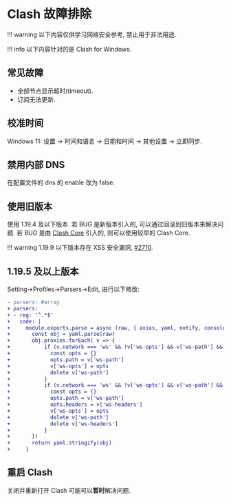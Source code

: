 # Clash 故障排除

!!! warning
    以下内容仅供学习网络安全参考, 禁止用于非法用途.  

!!! info
    以下内容针对的是 Clash for Windows.  

## 常见故障

- 全部节点显示超时(timeout).
- 订阅无法更新.

## 校准时间

Windows 11: 设置 -> 时间和语言 -> 日期和时间 -> 其他设置 -> 立即同步.  

## 禁用内部 DNS

在配置文件的 dns 的 enable 改为 false.  

## 使用旧版本

使用 1.19.4 及以下版本. 若 BUG 是新版本引入的, 可以通过回滚到旧版本来解决问题. 若 BUG 是由 [Clash Core](https://github.com/Dreamacro/clash) 引入的, 则可以使用较早的 Clash Core.  

!!! warning
    1.19.9 以下版本存在 XSS 安全漏洞, [#2710](https://github.com/Fndroid/clash_for_windows_pkg/issues/2710).  

## 1.19.5 及以上版本

Setting->Profiles->Parsers->Edit, 进行以下修改:  

```diff
- parsers: #array
+ parsers:
+ - reg: '^.*$'
+   code: |
+     module.exports.parse = async (raw, { axios, yaml, notify, console }, { name, url, interval, selected }) => {
+       const obj = yaml.parse(raw)
+       obj.proxies.forEach( v => {
+           if (v.network === 'ws' && !v['ws-opts'] && v['ws-path'] && !v['ws-headers']) {
+             const opts = {}
+             opts.path = v['ws-path']
+             v['ws-opts'] = opts
+             delete v['ws-path']
+           }
+           if (v.network === 'ws' && !v['ws-opts'] && v['ws-path'] && v['ws-headers']) {
+             const opts = {}
+             opts.path = v['ws-path']
+             opts.headers = v['ws-headers']
+             v['ws-opts'] = opts
+             delete v['ws-path']
+             delete v['ws-headers']
+           }
+       })
+       return yaml.stringify(obj)
+     }
```

## 重启 Clash

关闭并重新打开 Clash 可能可以**暂时**解决问题.  
